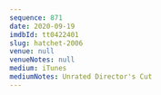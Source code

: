 ```yaml
---
sequence: 871
date: 2020-09-19
imdbId: tt0422401
slug: hatchet-2006
venue: null
venueNotes: null
medium: iTunes
mediumNotes: Unrated Director's Cut
---
```

